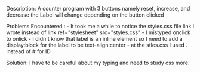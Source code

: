Description: A counter program with 3 buttons namely reset, increase, and decrease the Label will change depending on the button clicked

Problems Encountered : - It took me a while to notice the styles.css file link I wrote <script src="styles.css"></script> instead of link ref="stylesheet" src="styles.css"
                       - I mistyped onclick to onlick
                       - I didn't know that label is an inline element so I need to add a display:block for the label to be text-align:center
                       - at the stles.css I used . instead of # for ID

Solution: I have to be careful about my typing and need to study css more.
